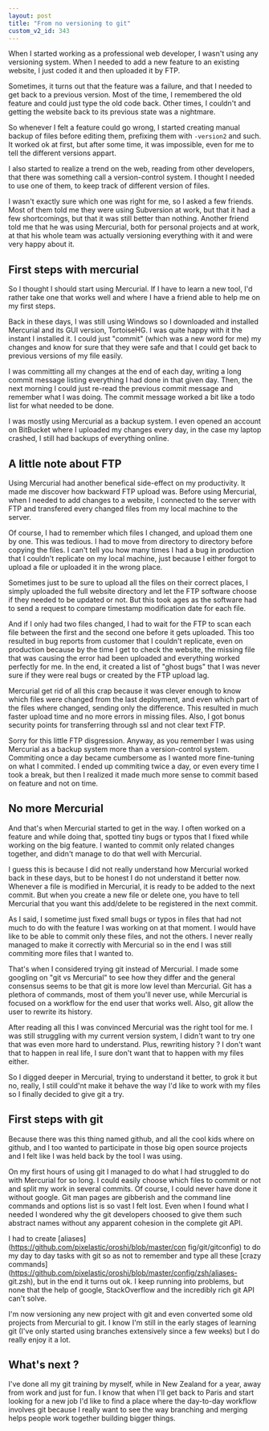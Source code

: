 ```yaml
---
layout: post
title: "From no versioning to git"
custom_v2_id: 343
---
```


When I started working as a professional web developer, I wasn't using any
versioning system. When I needed to add a new feature to an existing website,
I just coded it and then uploaded it by FTP.

Sometimes, it turns out that the feature was a failure, and that I needed to
get back to a previous version. Most of the time, I remembered the old feature
and could just type the old code back. Other times, I couldn't and getting the
website back to its previous state was a nightmare.

So whenever I felt a feature could go wrong, I started creating manual backup
of files before editing them, prefixing them with `-version2` and such. It
worked ok at first, but after some time, it was impossible, even for me to
tell the different versions appart.

I also started to realize a trend on the web, reading from other developers,
that there was something call a version-control system. I thought I needed to
use one of them, to keep track of different version of files.

I wasn't exactly sure which one was right for me, so I asked a few friends.
Most of them told me they were using Subversion at work, but that it had a few
shortcomings, but that it was still better than nothing. Another friend told
me that he was using Mercurial, both for personal projects and at work, at
that his whole team was actually versioning everything with it and were very
happy about it.

## First steps with mercurial

So I thought I should start using Mercurial. If I have to learn a new tool,
I'd rather take one that works well and where I have a friend able to help me
on my first steps.

Back in these days, I was still using Windows so I downloaded and installed
Mercurial and its GUI version, TortoiseHG. I was quite happy with it the
instant I installed it. I could just "commit" (which was a new word for me) my
changes and know for sure that they were safe and that I could get back to
previous versions of my file easily.

I was committing all my changes at the end of each day, writing a long commit
message listing everything I had done in that given day. Then, the next
morning I could just re-read the previous commit message and remember what I
was doing. The commit message worked a bit like a todo list for what needed to
be done.

I was mostly using Mercurial as a backup system. I even opened an account on
BitBucket where I uploaded my changes every day, in the case my laptop
crashed, I still had backups of everything online.

## A little note about FTP

Using Mercurial had another benefical side-effect on my productivity. It made
me discover how backward FTP upload was. Before using Mercurial, when I needed
to add changes to a website, I connected to the server with FTP and transfered
every changed files from my local machine to the server.

Of course, I had to remember which files I changed, and upload them one by
one. This was tedious. I had to move from directory to directory before
copying the files. I can't tell you how many times I had a bug in production
that I couldn't replicate on my local machine, just because I either forgot to
upload a file or uploaded it in the wrong place.

Sometimes just to be sure to upload all the files on their correct places, I
simply uploaded the full website directory and let the FTP software choose if
they needed to be updated or not. But this took ages as the software had to
send a request to compare timestamp modification date for each file.

And if I only had two files changed, I had to wait for the FTP to scan each
file between the first and the second one before it gets uploaded. This too
resulted in bug reports from customer that I couldn't replicate, even on
production because by the time I get to check the website, the missing file
that was causing the error had been uploaded and everything worked perfectly
for me. In the end, it created a list of "ghost bugs" that I was never sure if
they were real bugs or created by the FTP upload lag.

Mercurial get rid of all this crap because it was clever enough to know which
files were changed from the last deployment, and even which part of the files
where changed, sending only the difference. This resulted in much faster
upload time and no more errors in missing files. Also, I got bonus security
points for transferring through ssl and not clear text FTP.

Sorry for this little FTP disgression. Anyway, as you remember I was using
Mercurial as a backup system more than a version-control system. Commiting
once a day became cumbersome as I wanted more fine-tuning on what I commited.
I ended up commiting twice a day, or even every time I took a break, but then
I realized it made much more sense to commit based on feature and not on time.

## No more Mercurial

And that's when Mercurial started to get in the way. I often worked on a
feature and while doing that, spotted tiny bugs or typos that I fixed while
working on the big feature. I wanted to commit only related changes together,
and didn't manage to do that well with Mercurial.

I guess this is because I did not really understand how Mercurial worked back
in these days, but to be honest I do not understand it better now. Whenever a
file is modified in Mercurial, it is ready to be added to the next commit. But
when you create a new file or delete one, you have to tell Mercurial that you
want this add/delete to be registered in the next commit.

As I said, I sometime just fixed small bugs or typos in files that had not
much to do with the feature I was working on at that moment. I would have like
to be able to commit only these files, and not the others. I never really
managed to make it correctly with Mercurial so in the end I was still
commiting more files that I wanted to.

That's when I considered trying git instead of Mercurial. I made some googling
on "git vs Mercurial" to see how they differ and the general consensus seems
to be that git is more low level than Mercurial. Git has a plethora of
commands, most of them you'll never use, while Mercurial is focused on a
workflow for the end user that works well. Also, git allow the user to rewrite
its history.

After reading all this I was convinced Mercurial was the right tool for me. I
was still struggling with my current version system, I didn't want to try one
that was even more hard to understand. Plus, rewriting history ? I don't want
that to happen in real life, I sure don't want that to happen with my files
either.

So I digged deeper in Mercurial, trying to understand it better, to grok it
but no, really, I still could'nt make it behave the way I'd like to work with
my files so I finally decided to give git a try.

## First steps with git

Because there was this thing named github, and all the cool kids where on
github, and I too wanted to participate in those big open source projects and
I felt like I was held back by the tool I was using.

On my first hours of using git I managed to do what I had struggled to do with
Mercurial for so long. I could easily choose which files to commit or not and
split my work in several commits. Of course, I could never have done it
without google. Git man pages are gibberish and the command line commands and
options list is so vast I felt lost. Even when I found what I needed I
wondered why the git developers choosed to give them such abstract names
without any apparent cohesion in the complete git API.

I had to create [aliases](https://github.com/pixelastic/oroshi/blob/master/con
fig/git/gitconfig) to do my day to day tasks with git so as not to remember
and type all these [crazy
commands](https://github.com/pixelastic/oroshi/blob/master/config/zsh/aliases-
git.zsh), but in the end it turns out ok. I keep running into problems, but
none that the help of google, StackOverflow and the incredibly rich git API
can't solve.

I'm now versioning any new project with git and even converted some old
projects from Mercurial to git. I know I'm still in the early stages of
learning git (I've only started using branches extensively since a few weeks)
but I do really enjoy it a lot.

## What's next ?

I've done all my git training by myself, while in New Zealand for a year, away
from work and just for fun. I know that when I'll get back to Paris and start
looking for a new job I'd like to find a place where the day-to-day workflow
involves git because I really want to see the way branching and merging helps
people work together building bigger things.

